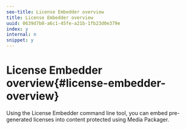 ```yaml
---
seo-title: License Embedder overview
title: License Embedder overview
uuid: 0639d7b0-a6c1-45fe-a21b-1fb23d0e379e
index: y
internal: n
snippet: y
---
```


# License Embedder overview{#license-embedder-overview}

Using the License Embedder command line tool, you can embed pre-generated licenses into content protected using Media Packager. 
